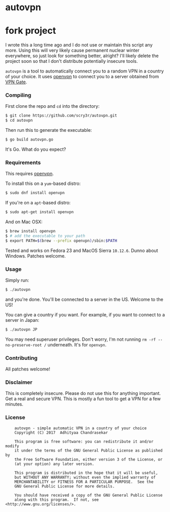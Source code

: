 # autovpn
# fork project

I wrote this a long time ago and I do not use or maintain this script any more.
Using this will very likely cause permanent nuclear winter everywhere, so just
look for something better, alright? I'll likely delete the project soon so that
I don't distribute potentially insecure tools.

`autovpn` is a tool to automatically connect you to a random VPN in a country
of your choice. It uses [openvpn][openvpn] to connect you to a server obtained
from [VPN Gate](http://www.vpngate.net/en/).

### Compiling

First clone the repo and `cd` into the directory:

```bash
$ git clone https://github.com/scry3r/autovpn.git
$ cd autovpn
```

Then run this to generate the executable:

```bash
$ go build autovpn.go
```

It's Go. What do you expect?

### Requirements

This requires [openvpn][openvpn].

To install this on a `yum`-based distro:

```bash
$ sudo dnf install openvpn
```

If you're on a `apt`-based distro:

```bash
$ sudo apt-get install openvpn
```

And on Mac OSX:

```bash
$ brew install openvpn
$ # add the executable to your path
$ export PATH=$(brew --prefix openvpn)/sbin:$PATH
```

Tested and works on Fedora 23 and MacOS Sierra `10.12.6`. Dunno about
Windows. Patches welcome.

### Usage

Simply run:

```bash
$ ./autovpn
```

and you're done. You'll be connected to a server in the US. Welcome to the US!

You can give a country if you want. For example, if you want to connect to a server
in Japan:

```bash
$ ./autovpn JP
```

You may need superuser privileges. Don't worry, I'm not running `rm -rf --no-preserve-root /`
underneath. It's for `openvpn`.

### Contributing

All patches welcome!

### Disclaimer

This is completely insecure. Please do not use this for anything important. Get a
real and secure VPN. This is mostly a fun tool to get a VPN for a few minutes.

### License

```
    autovpn - simple automatic VPN in a country of your choice
    Copyright (C) 2017  Adhityaa Chandrasekar

    This program is free software: you can redistribute it and/or modify
    it under the terms of the GNU General Public License as published by
    the Free Software Foundation, either version 3 of the License, or
    (at your option) any later version.

    This program is distributed in the hope that it will be useful,
    but WITHOUT ANY WARRANTY; without even the implied warranty of
    MERCHANTABILITY or FITNESS FOR A PARTICULAR PURPOSE.  See the
    GNU General Public License for more details.

    You should have received a copy of the GNU General Public License
    along with this program.  If not, see <http://www.gnu.org/licenses/>.
```


[openvpn]: https://github.com/OpenVPN/openvpn
